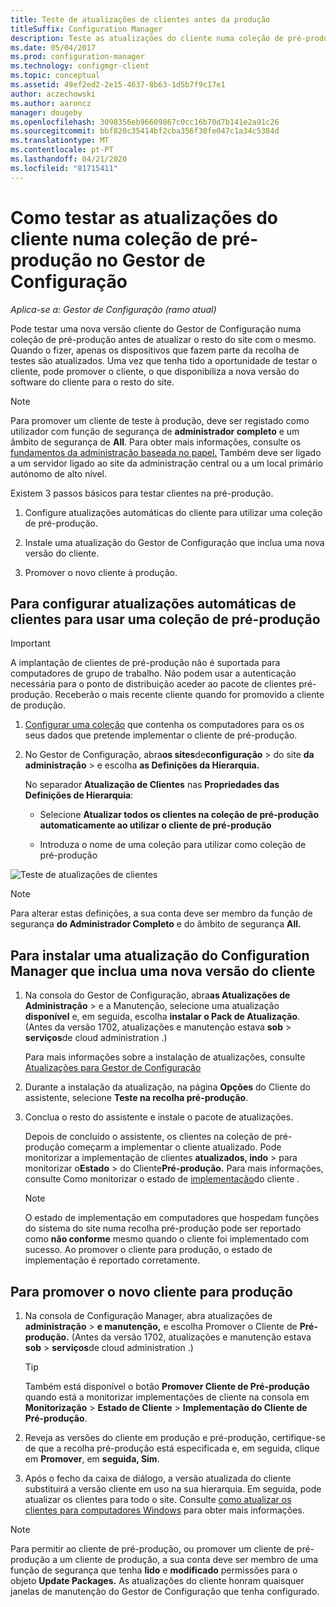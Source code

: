 ```yaml
---
title: Teste de atualizações de clientes antes da produção
titleSuffix: Configuration Manager
description: Teste as atualizações do cliente numa coleção de pré-produção no Gestor de Configuração.
ms.date: 05/04/2017
ms.prod: configuration-manager
ms.technology: configmgr-client
ms.topic: conceptual
ms.assetid: 49ef2ed2-2e15-4637-8b63-1d5b7f9c17e1
author: aczechowski
ms.author: aaroncz
manager: dougeby
ms.openlocfilehash: 3098356eb96609867c0cc16b70d7b141e2a91c26
ms.sourcegitcommit: bbf820c35414bf2cba356f30fe047c1a34c5384d
ms.translationtype: MT
ms.contentlocale: pt-PT
ms.lasthandoff: 04/21/2020
ms.locfileid: "81715411"
---
```

# <a name="how-to-test-client-upgrades-in-a-pre-production-collection-in-configuration-manager"></a>Como testar as atualizações do cliente numa coleção de pré-produção no Gestor de Configuração

*Aplica-se a: Gestor de Configuração (ramo atual)*

Pode testar uma nova versão cliente do Gestor de Configuração numa coleção de pré-produção antes de atualizar o resto do site com o mesmo.  Quando o fizer, apenas os dispositivos que fazem parte da recolha de testes são atualizados. Uma vez que tenha tido a oportunidade de testar o cliente, pode promover o cliente, o que disponibiliza a nova versão do software do cliente para o resto do site.

> [!NOTE]
> Para promover um cliente de teste à produção, deve ser registado como utilizador com função de segurança de **administrador completo** e um âmbito de segurança de **All**. Para obter mais informações, consulte os [fundamentos da administração baseada no papel.](../../../understand/fundamentals-of-role-based-administration.md) Também deve ser ligado a um servidor ligado ao site da administração central ou a um local primário autónomo de alto nível.

 Existem 3 passos básicos para testar clientes na pré-produção.  

1.  Configure atualizações automáticas do cliente para utilizar uma coleção de pré-produção.  

2.  Instale uma atualização do Gestor de Configuração que inclua uma nova versão do cliente.  

3.  Promover o novo cliente à produção.  

##  <a name="to-configure-automatic-client-upgrades-to-use-a-pre-production-collection"></a>Para configurar atualizações automáticas de clientes para usar uma coleção de pré-produção  
> [!IMPORTANT]
> A implantação de clientes de pré-produção não é suportada para computadores de grupo de trabalho. Não podem usar a autenticação necessária para o ponto de distribuição aceder ao pacote de clientes pré-produção.  Receberão o mais recente cliente quando for promovido a cliente de produção.

1. [Configurar uma coleção](../collections/create-collections.md) que contenha os computadores para os os seus dados que pretende implementar o cliente de pré-produção.   

2. No Gestor de Configuração, abra**os sites**de**configuração** > do site **da administração** > e escolha **as Definições da Hierarquia.**  

    No separador **Atualização de Clientes** nas **Propriedades das Definições de Hierarquia**:  

   -   Selecione **Atualizar todos os clientes na coleção de pré-produção automaticamente ao utilizar o cliente de pré-produção**  

   -   Introduza o nome de uma coleção para utilizar como coleção de pré-produção  

![Teste de atualizações de clientes](media/test-client-upgrades.png)

>[!NOTE]
>Para alterar estas definições, a sua conta deve ser membro da função de segurança **do Administrador Completo** e do âmbito de segurança **All.**


##  <a name="to-install-a-configuration-manager-update-that-includes-a-new-version-of-the-client"></a>Para instalar uma atualização do Configuration Manager que inclua uma nova versão do cliente  

1.  Na consola do Gestor de Configuração, abra**as Atualizações de** **Administração** > e a Manutenção, selecione uma atualização **disponível** e, em seguida, escolha **instalar o Pack de Atualização**. (Antes da versão 1702, atualizações e manutenção estava **sob** > **serviços**de cloud administration .)

     Para mais informações sobre a instalação de atualizações, consulte [Atualizações para Gestor de Configuração](../../../../core/servers/manage/updates.md)  

2.  Durante a instalação da atualização, na página **Opções** do Cliente do assistente, selecione **Teste na recolha pré-produção**.  

3.  Conclua o resto do assistente e instale o pacote de atualizações.  

     Depois de concluído o assistente, os clientes na coleção de pré-produção começarm a implementar o cliente atualizado. Pode monitorizar a implementação de clientes **atualizados, indo** > para monitorizar o**Estado** > do Cliente**Pré-produção.** Para mais informações, consulte Como monitorizar o estado de [implementação](../../../../core/clients/deploy/monitor-client-deployment-status.md)do cliente .

    > [!NOTE]
    > O estado de implementação em computadores que hospedam funções do sistema do site numa recolha pré-produção pode ser reportado como **não conforme** mesmo quando o cliente foi implementado com sucesso. Ao promover o cliente para produção, o estado de implementação é reportado corretamente.

##  <a name="to-promote-the-new-client-to-production"></a>Para promover o novo cliente para produção  

1.  Na consola de Configuração Manager, abra atualizações de **administração** > **e manutenção,** e escolha Promover o Cliente de **Pré-produção.** (Antes da versão 1702, atualizações e manutenção estava **sob** > **serviços**de cloud administration .)

    > [!TIP]
    > Também está disponível o botão **Promover Cliente de Pré-produção** quando está a monitorizar implementações de cliente na consola em **Monitorização** > **Estado de Cliente** > **Implementação do Cliente de Pré-produção**.

2.  Reveja as versões do cliente em produção e pré-produção, certifique-se de que a recolha pré-produção está especificada e, em seguida, clique em **Promover**, em **seguida, Sim**.  

3.  Após o fecho da caixa de diálogo, a versão atualizada do cliente substituirá a versão cliente em uso na sua hierarquia. Em seguida, pode atualizar os clientes para todo o site. Consulte [como atualizar os clientes para computadores Windows](../../../../core/clients/manage/upgrade/upgrade-clients-for-windows-computers.md) para obter mais informações.  

>[!NOTE]
>Para permitir ao cliente de pré-produção, ou promover um cliente de pré-produção a um cliente de produção, a sua conta deve ser membro de uma função de segurança que tenha **lido** e **modificado** permissões para o objeto **Update Packages.**
>As atualizações do cliente honram quaisquer janelas de manutenção do Gestor de Configuração que tenha configurado.
